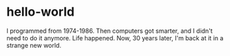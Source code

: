 # hello-world
I programmed from 1974-1986. Then computers got smarter, and I didn't need to do it anymore. Life happened. Now, 30 years later, I'm back at it in a strange new world.

